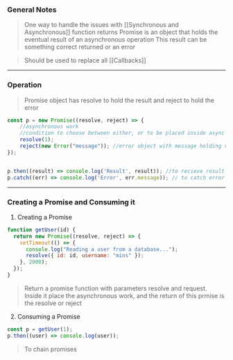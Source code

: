 
### General Notes

> One way to handle the issues with [[Synchronous and Asynchronous]] function returns
> Promise is an object that holds the eventual result of an asynchronous operation
> This result can be something correct returned or an error

> Should be used to replace all [[Callbacks]] 

---

### Operation

> Promise object has resolve to hold the result and reject to hold the error
```JavaScript
const p = new Promise((resolve, reject) => {
	//asynchronous work
	//condition to choose between either, or to be placed inside async functions
	resolve(1);
	reject(new Error("message")); //error object with message holding value "message"
});


p.then((result) => console.log('Result', result)); //to recieve result
p.catch((err) => console.log('Error', err.message)); // to catch error
```

---

### Creating a Promise and Consuming it

1. Creating a Promise
```JavaScript
function getUser(id) {
  return new Promise((resolve, reject) => {
    setTimeout(() => {
      console.log("Reading a user from a database...");
      resolve({ id: id, username: "mins" });
    }, 2000);
  });
}
```
> Return a promise function with parameters resolve and request.
> Inside it place the asynchronous work, and the return of this prmise is the resolve or reject

2. Consuming a Promise
```javascript
const p = getUser(1);
p.then((user) => console.log(user));
```

> To chain promises

